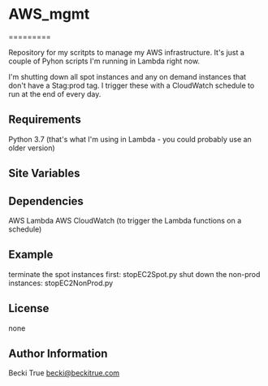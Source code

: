 # AWS_mgmt

=========

Repository for my scritpts to manage my AWS infrastructure. It's just a couple of Pyhon scripts I'm running in Lambda right now.

I'm shutting down all spot instances and any on demand instances that don't have a Stag:prod tag. I trigger these with a CloudWatch schedule to run at the end of every day.

Requirements
------------    

Python 3.7 (that's what I'm using in Lambda - you could probably use an older version)

Site Variables
--------------

Dependencies
------------
AWS Lambda
AWS CloudWatch (to trigger the Lambda functions on a schedule)

Example
----------------
terminate the spot instances first: stopEC2Spot.py
shut down the non-prod instances: stopEC2NonProd.py

License
-------

none

Author Information
------------------

Becki True
becki@beckitrue.com


